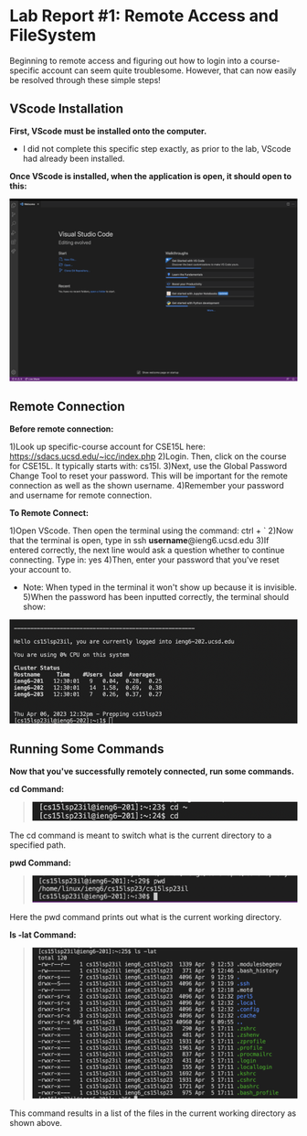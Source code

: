 # Lab Report #1: Remote Access and FileSystem 

Beginning to remote access and figuring out how to login into a course-specific 
account can seem quite troublesome. However, that can now easily be resolved through 
these simple steps!


## VScode Installation 

**First, VScode must be installed onto the computer.** 
* I did not complete this specific step exactly, as prior to the lab, VScode had
already been installed.

**Once VScode is installed, when the application is open, it should open to this:**

![Image](VSCode.png)



   
## Remote Connection 

**Before remote connection:**

1)Look up specific-course account for CSE15L here: https://sdacs.ucsd.edu/~icc/index.php
2)Login. Then, click on the course for CSE15L. It typically starts with: cs15l.
3)Next, use the Global Password Change Tool to reset your password. This will be important
   for the remote connection as well as the shown username.
4)Remember your password and username for remote connection.

   
**To Remote Connect:**
   
1)Open VScode. Then open the terminal using the command: ctrl + ` 
2)Now that the terminal is open, type in ssh **username**@ieng6.ucsd.edu
3)If entered correctly, the next line would ask a question whether
   to continue connecting. Type in: yes 
4)Then, enter your password that you've reset your account to.
   * Note: When typed in the terminal it won't show up because it is invisible.
5)When the password has been inputted correctly, the terminal should show:
 
   ![Image](RemoteLogin.png)
    

   
   
## Running Some Commands 
**Now that you've successfully remotely connected, run some commands.**


**cd Command:**

>![Image](cdCommand.png)

The cd command is meant to switch what is the current directory to a specified path. 


**pwd Command:**
 
 >![Image](PWDcommand.png)
 
 Here the pwd command prints out what is the current working directory. 
 
 
**ls -lat Command:**
  
  >![Image](lsLATcommand.png)
  
  This command results in a list of the files in the current working directory as shown above. 
 
